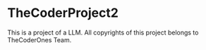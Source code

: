 # TheCoderProject2
This is a project of a LLM. All copyrights of this project belongs to TheCoderOnes Team.
